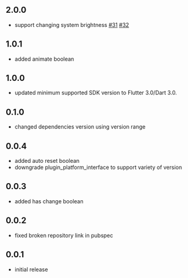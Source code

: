 ## 2.0.0

* support changing system brightness [#31](https://github.com/aaassseee/screen_brightness/issues/31) [#32](https://github.com/aaassseee/screen_brightness/issues/32)

## 1.0.1

* added animate boolean

## 1.0.0

* updated minimum supported SDK version to Flutter 3.0/Dart 3.0.

## 0.1.0

* changed dependencies version using version range

## 0.0.4

* added auto reset boolean
* downgrade plugin_platform_interface to support variety of version

## 0.0.3

* added has change boolean

## 0.0.2

* fixed broken repository link in pubspec

## 0.0.1

* initial release
